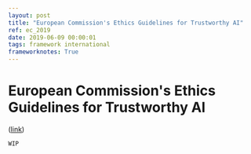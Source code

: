 ```yaml
---
layout: post
title: "European Commission's Ethics Guidelines for Trustworthy AI"
ref: ec_2019
date: 2019-06-09 00:00:01
tags: framework international
frameworknotes: True
---
```


# European Commission's Ethics Guidelines for Trustworthy AI

([link](https://ec.europa.eu/digital-single-market/en/news/ethics-guidelines-trustworthy-ai))

`WIP`
